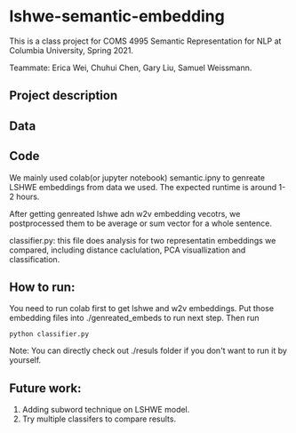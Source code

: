 # lshwe-semantic-embedding
This is a class project for COMS 4995 Semantic Representation for NLP at Columbia University, Spring 2021. 

Teammate: Erica Wei, Chuhui Chen, Gary Liu, Samuel Weissmann. 


## Project description 


## Data 



## Code 
We mainly used colab(or jupyter notebook) semantic.ipny to genreate LSHWE embeddings from data we used. The expected runtime is around 1-2 hours.

After getting genreated lshwe adn w2v embedding vecotrs, we postprocessed them to be average or sum vector for a whole sentence. 

classifier.py: this file does analysis for two representatin embeddings we compared, including distance caclulation, PCA visuallization and classification. 

## How to run: 
You need to run colab first to get lshwe and w2v embeddings. Put those embedding files into ./genreated_embeds to run next step. 
Then run 
```
python classifier.py
```

Note: You can directly check out ./resuls folder if you don't want to run it by yourself. 


## Future work: 
1. Adding subword technique on LSHWE model.
2. Try multiple classifers to compare results. 
